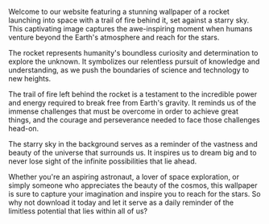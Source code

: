 <!--
Write me content for website with wallpaper "An image of a rocket launching into space with a trail of fire behind it, set against a starry sky."
-->

<!--font:"Montserrat"-->

Welcome to our website featuring a stunning wallpaper of a rocket launching into space with a trail of fire behind it, set against a starry sky. This captivating image captures the awe-inspiring moment when humans venture beyond the Earth's atmosphere and reach for the stars.

The rocket represents humanity's boundless curiosity and determination to explore the unknown. It symbolizes our relentless pursuit of knowledge and understanding, as we push the boundaries of science and technology to new heights.

The trail of fire left behind the rocket is a testament to the incredible power and energy required to break free from Earth's gravity. It reminds us of the immense challenges that must be overcome in order to achieve great things, and the courage and perseverance needed to face those challenges head-on.

The starry sky in the background serves as a reminder of the vastness and beauty of the universe that surrounds us. It inspires us to dream big and to never lose sight of the infinite possibilities that lie ahead.

Whether you're an aspiring astronaut, a lover of space exploration, or simply someone who appreciates the beauty of the cosmos, this wallpaper is sure to capture your imagination and inspire you to reach for the stars. So why not download it today and let it serve as a daily reminder of the limitless potential that lies within all of us?
